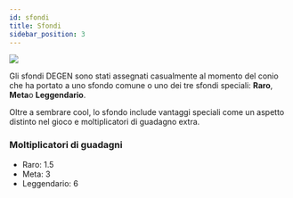 ```yaml
---
id: sfondi
title: Sfondi
sidebar_position: 3
---
```


![](/img/rngBackgrounds.gif)

Gli sfondi DEGEN sono stati assegnati casualmente al momento del conio che ha portato a uno sfondo comune o uno dei tre sfondi speciali: **Raro**, **Meta**o **Leggendario**.

Oltre a sembrare cool, lo sfondo include vantaggi speciali come un aspetto distinto nel gioco e moltiplicatori di guadagno extra.

### Moltiplicatori di guadagni

- Raro: 1.5
- Meta: 3
- Leggendario: 6
